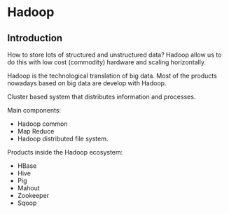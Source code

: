 
# Hadoop

## Introduction

How to store lots of structured and unstructured data?
Hadoop allow us to do this with low cost (commodity) hardware and scaling horizontally.

Hadoop is the technological translation of big data. Most of the products nowadays based on big data are develop with Hadoop.

Cluster based system that distributes information and processes.

Main components:
- Hadoop common
- Map Reduce
- Hadoop distributed file system.

Products inside the Hadoop ecosystem:
- HBase
- Hive
- Pig
- Mahout
- Zookeeper
- Sqoop
